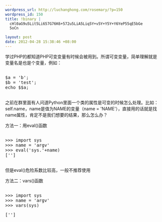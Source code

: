 ```yaml
--- 
wordpress_url: http://luchanghong.com/rosemary/?p=150
wordpress_id: 150
title: !binary |
  cHl0aG9u5Lit5Li657G76K6+572u5LiA5Liq5Y+v5Y+Y5Y+Y6YeP55qE5bGe
  5oCn

layout: post
date: 2012-04-28 15:38:46 +08:00
---
```

学过PHP的都知道PHP可变变量有时候会被用到。所谓可变变量，简单理解就是变量名是也是个变量，例如：

<pre class="prettyprint">

$a = 'b';
$b = 'test';
echo $$a;

</pre>

之前在群里面有人问道Python里面一个类的属性是可变的时候怎么处理。比如：self.name，name是值为NAME的变量（name = 'NAME'），直接用的话就是找name属性，肯定不是我们想要的结果，那么怎么办？

方法一：用eval()函数

<pre class="prettyprint">

&gt;&gt;&gt; import sys
&gt;&gt;&gt; name = 'argv'
&gt;&gt;&gt; eval('sys.'+name)
['']

</pre>

但是eval()危险系数比较高，一般不推荐使用

方法二：vars()函数

<pre class="prettyprint">

&gt;&gt;&gt; import sys
&gt;&gt;&gt; name = 'argv'
&gt;&gt;&gt; vars(sys)<pre class="prettyprint">
['']

</pre>
